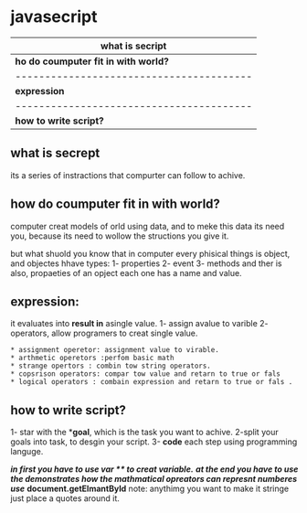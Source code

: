 # javasecript

| **what is secript**                    | 
|----------------------------------------|
| **ho do coumputer fit in with world?** |
|----------------------------------------|
| **expression**                         |
|----------------------------------------|
|  **how to write script?**              |


## what is secrept
  its a series of instractions that compurter can follow to achive.


## how do coumputer fit in with world?

computer creat models of orld using data, and to meke this data its need you, because its need to wollow the structions you give it.

but what shuold you know that in computer every phisical things is object, and objectes hhave types:
1- properties
2- event
3- methods
and ther is also, propaeties of an opject each one has a name and value.

## expression:
it evaluates into **result in** asingle value.
1- assign avalue to varible
2- operators, allow programers to creat single value.

    * assignment operetor: assignment value to virable.
    * arthmetic operetors :perfom basic math 
    * strange opertors : combin tow string operators.
    * copsrison operators: compar tow value and retarn to true or fals 
    * logical operators : combain expression and retarn to true or fals .

    

## how to write script?

1- star with the ***goal**, which is the task you want to achive.
2-split your goals into task, to desgin your script.
3- **code** each step using programming languge.

***in first you have to use **var** ** ***to creat*** **variable**.***
***at the end you have to use the demonstrates how the mathmatical opreators can represnt numberes use*** **document.getElmantById**
note: anythimg you want to make it stringe just place a quotes around it.

